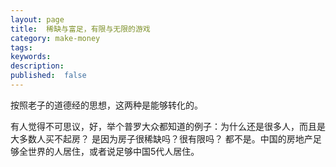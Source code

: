 ```yaml
---
layout: page
title:  稀缺与富足，有限与无限的游戏
category: make-money
tags:
keywords:
description:
published:  false
---
```



按照老子的道德经的思想，这两种是能够转化的。  

有人觉得不可思议，好，举个普罗大众都知道的例子：为什么还是很多人，而且是大多数人买不起房？
是因为房子很稀缺吗？很有限吗？
都不是。中国的房地产足够全世界的人居住，或者说足够中国5代人居住。

